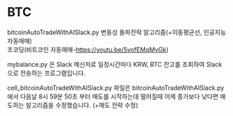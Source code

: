 # BTC
bitcoinAutoTradeWithAISlack.py 변동성 돌파전략 알고리즘(+이동평균선, 인공지능 자동매매)  
조코딩(비트코인 자동매매-https://youtu.be/5vofEMqMyGk)

mybalance.py 은 Slack 메신저로 일정시간마다 KRW, BTC 잔고를 조회하여 Slack으로 전송하는 프로그램입니다.

cell_bitcoinAutoTradeWithAISlack.py 파일은 bitcoinAutoTradeWithAISlack.py에서 다음날 8시 59분 50초 부터 매도를 시작하는데 떨어질때 어제 종가보다 낮다면 매도하는 알고리즘을 수정했습니다.
(+매도 전략 수정)
